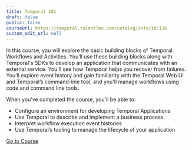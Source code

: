```yaml
---
title: Temporal 101
draft: false
public: false
courseUrl: https://temporal.talentlms.com/catalog/info/id:126
custom_edit_url: null
---
```


In this course, you will explore the basic building blocks of Temporal: Workflows and Activities. You’ll use these building blocks along with Temporal's SDKs to develop an application that communicates with an external service. You'll see how Temporal helps you recover from failures. You’ll explore event history and gain familiarity with the Temporal Web UI and Temporal’s command-line tool, and you'll manage workflows using code and command line tools.

When you've completed the course, you'll be able to:

- Configure an environment for developing Temporal Applications
- Use Temporal to describe and implement a business process.
- Interpret workflow execution event histories
- Use Temporal’s tooling to manage the lifecycle of your application

<a className="button button--primary" href="https://temporal.talentlms.com/catalog/info/id:126">Go to Course</a>

  